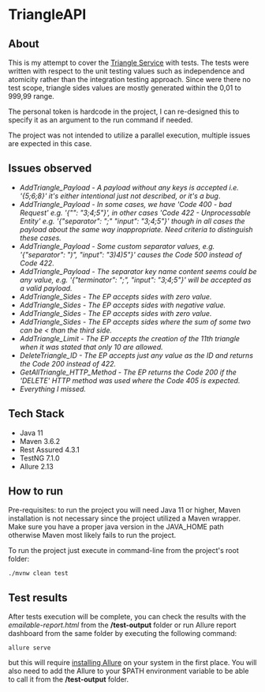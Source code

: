 # TriangleAPI

## About
This is my attempt to cover the [Triangle Service](https://qa-quiz.natera.com/) with tests. The tests were written with respect to the unit testing values such as independence and atomicity rather than the integration testing approach. Since were there no test scope, triangle sides values are mostly generated within the 0,01 to 999,99 range.

The personal token is hardcode in the project, I can re-designed this to specify it as an argument to the run command if needed.   

The project was not intended to utilize a parallel execution, multiple issues are expected in this case. 


## Issues observed
* *AddTriangle_Payload - A payload without any keys is accepted i.e. '{5;6;8}' it's either intentional just not described, or it's a bug*.
* *AddTriangle_Payload - In some cases, we have 'Code 400 - bad Request' e.g. '{"": "3;4;5"}', in other cases 'Code 422 - Unprocessable Entity' e.g. '{"separator": ";" "input": "3;4;5"}' though in all cases the payload about the same way inappropriate. Need criteria to distinguish these cases.*
* *AddTriangle_Payload - Some custom separator values, e.g. '{"separator": ")", "input": "3)4)5"}' causes the Code 500 instead of Code 422.*
* *AddTriangle_Payload - The separator key name content seems could be any value, e.g. '{"terminator": ";", "input": "3;4;5"}' will be accepted as a valid payload.*
* *AddTriangle_Sides - The EP accepts sides with zero value.*
* *AddTriangle_Sides - The EP accepts sides with negative value.*
* *AddTriangle_Sides - The EP accepts sides with zero value.*
* *AddTriangle_Sides - The EP accepts sides where the sum of some two can be < than the third side.*
* *AddTriangle_Limit - The EP accepts the creation of the 11th triangle when it was stated that only 10 are allowed.*
* *DeleteTriangle_ID - The EP accepts just any value as the ID and returns the Code 200 instead of 422.* 
* *GetAllTriangle_HTTP_Method - The EP returns the Code 200 if the 'DELETE' HTTP method was used where the Code 405 is expected.*
* *Everything I missed.*      


## Tech Stack
* Java 11
* Maven 3.6.2
* Rest Assured 4.3.1
* TestNG 7.1.0
* Allure 2.13


## How to run
Pre-requisites: to run the project you will need Java 11 or higher, Maven installation is not necessary since the project utilized a Maven wrapper. Make sure you have a proper java version in the JAVA_HOME path otherwise Maven most likely fails to run the project. 


To run the project just execute in command-line from the project's root folder:
```
./mvnw clean test
```


## Test results

After tests execution will be complete, you can check the results with the *emailable-report.html* from the **/test-output** folder or run Allure report dashboard from the same folder by executing the following command:
```
allure serve
```
but this will require [installing Allure](https://docs.qameta.io/allure/#_installing_a_commandline) on your system in the first place. You will also need to add the Allure to your $PATH environment variable to be able to call it from the **/test-output** folder.
